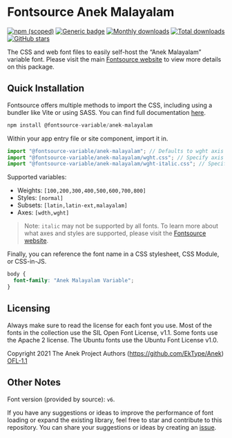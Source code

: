 # Fontsource Anek Malayalam

[![npm (scoped)](https://img.shields.io/npm/v/@fontsource-variable/anek-malayalam?color=brightgreen)](https://www.npmjs.com/package/@fontsource-variable/anek-malayalam) [![Generic badge](https://img.shields.io/badge/fontsource-passing-brightgreen)](https://github.com/fontsource/fontsource) [![Monthly downloads](https://badgen.net/npm/dm/@fontsource-variable/anek-malayalam)](https://github.com/fontsource/fontsource) [![Total downloads](https://badgen.net/npm/dt/@fontsource-variable/anek-malayalam)](https://github.com/fontsource/fontsource) [![GitHub stars](https://img.shields.io/github/stars/fontsource/fontsource.svg?style=social&label=Star)](https://github.com/fontsource/fontsource/stargazers)

The CSS and web font files to easily self-host the “Anek Malayalam” variable font. Please visit the main [Fontsource website](https://fontsource.org/fonts/anek-malayalam) to view more details on this package.

## Quick Installation

Fontsource offers multiple methods to import the CSS, including using a bundler like Vite or using SASS. You can find full documentation [here](https://fontsource.org/docs/getting-started/introduction).

```javascript
npm install @fontsource-variable/anek-malayalam
```

Within your app entry file or site component, import it in.

```javascript
import "@fontsource-variable/anek-malayalam"; // Defaults to wght axis
import "@fontsource-variable/anek-malayalam/wght.css"; // Specify axis
import "@fontsource-variable/anek-malayalam/wght-italic.css"; // Specify axis and style
```

Supported variables:
- Weights: `[100,200,300,400,500,600,700,800]`
- Styles: `[normal]`
- Subsets: `[latin,latin-ext,malayalam]`
- Axes: `[wdth,wght]`

> Note: `italic` may not be supported by all fonts. To learn more about what axes and styles are supported, please visit the [Fontsource website](https://fontsource.org/fonts/anek-malayalam).

Finally, you can reference the font name in a CSS stylesheet, CSS Module, or CSS-in-JS.

```css
body {
  font-family: "Anek Malayalam Variable";
}
```

## Licensing
Always make sure to read the license for each font you use. Most of the fonts in the collection use the SIL Open Font License, v1.1. Some fonts use the Apache 2 license. The Ubuntu fonts use the Ubuntu Font License v1.0.

Copyright 2021 The Anek Project Authors (https://github.com/EkType/Anek)
[OFL-1.1](http://scripts.sil.org/OFL)

## Other Notes
Font version (provided by source): `v6`.

If you have any suggestions or ideas to improve the performance of font loading or expand the existing library, feel free to star and contribute to this repository. You can share your suggestions or ideas by creating an [issue](https://github.com/fontsource/fontsource/issues).